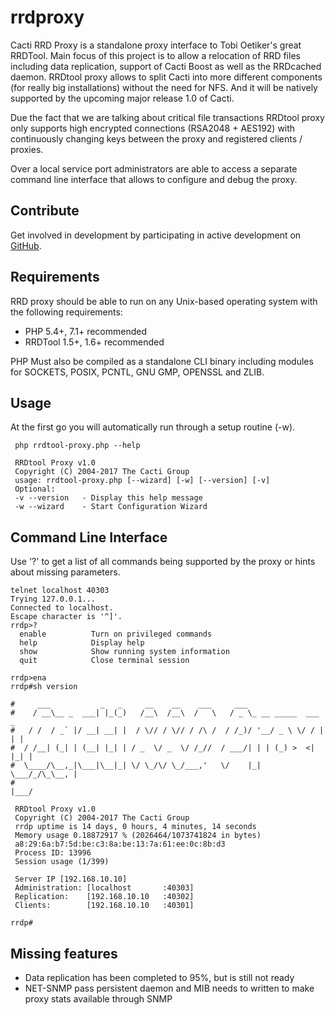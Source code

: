# rrdproxy

Cacti RRD Proxy is a standalone proxy interface to Tobi Oetiker's great RRDTool.
Main focus of this project is to allow a relocation of RRD files including data replication,
support of Cacti Boost as well as the RRDcached daemon.
RRDtool proxy allows to split Cacti into more different components (for really big installations) without
the need for NFS. And it will be natively supported by the upcoming major release 1.0 of Cacti.

Due the fact that we are talking about critical file transactions RRDtool proxy only supports 
high encrypted connections (RSA2048 + AES192) with continuously changing keys between
the proxy and registered clients / proxies.

Over a local service port administrators are able to access a separate command line interface
that allows to configure and debug the proxy.


## Contribute

Get involved in development by participating in active development on
[GitHub](https://github.com/Cacti/rrdproxy/).


## Requirements

RRD proxy should be able to run on any Unix-based operating system with
the following requirements:

- PHP 5.4+, 7.1+ recommended
- RRDTool 1.5+, 1.6+ recommended

PHP Must also be compiled as a standalone CLI binary including modules for SOCKETS, POSIX, PCNTL, GNU GMP, OPENSSL and ZLIB.


## Usage
At the first go you will automatically run through a setup routine (-w).
```
 php rrdtool-proxy.php --help

 RRDtool Proxy v1.0
 Copyright (C) 2004-2017 The Cacti Group
 usage: rrdtool-proxy.php [--wizard] [-w] [--version] [-v]
 Optional:
 -v --version   - Display this help message
 -w --wizard    - Start Configuration Wizard
```

## Command Line Interface
Use '?' to get a list of all commands being supported by the proxy or hints about missing parameters.
```
telnet localhost 40303
Trying 127.0.0.1...
Connected to localhost.
Escape character is '^]'.
rrdp>?
  enable          Turn on privileged commands
  help            Display help
  show            Show running system information
  quit            Close terminal session

rrdp>ena
rrdp#sh version

#     ___           _   _     __    __    ___     ___
#    / __\__ _  ___| |_(_)   /__\  /__\  /   \   / _ \_ __ _____  ___   _
#   / /  / _` |/ __| __| |  / \// / \// / /\ /  / /_)/ '__/ _ \ \/ / | | |
#  / /__| (_| | (__| |_| | / _  \/ _  \/ /_//  / ___/| | | (_) >  <| |_| |
#  \____/\__,_|\___|\__|_| \/ \_/\/ \_/___,'   \/    |_|  \___/_/\_\__, |
#                                                                   |___/

 RRDtool Proxy v1.0
 Copyright (C) 2004-2017 The Cacti Group
 rrdp uptime is 14 days, 0 hours, 4 minutes, 14 seconds
 Memory usage 0.18872917 % (2026464/1073741824 in bytes)
 a8:29:6a:b7:5d:be:c3:8a:be:13:7a:61:ee:0c:8b:d3
 Process ID: 13996
 Session usage (1/399)

 Server IP [192.168.10.10]
 Administration: [localhost       :40303]
 Replication:    [192.168.10.10   :40302]
 Clients:        [192.168.10.10   :40301]

rrdp#
```

## Missing features

- Data replication has been completed to 95%, but is still not ready
- NET-SNMP pass persistent daemon and MIB needs to written to make proxy stats available through SNMP
